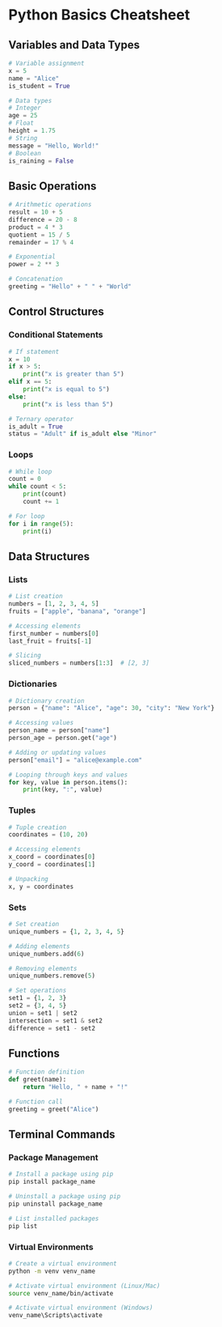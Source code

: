 # Python Basics Cheatsheet

## Variables and Data Types

```python
# Variable assignment
x = 5
name = "Alice"
is_student = True

# Data types
# Integer
age = 25
# Float
height = 1.75
# String
message = "Hello, World!"
# Boolean
is_raining = False
```

## Basic Operations

```python
# Arithmetic operations
result = 10 + 5
difference = 20 - 8
product = 4 * 3
quotient = 15 / 5
remainder = 17 % 4

# Exponential
power = 2 ** 3

# Concatenation
greeting = "Hello" + " " + "World"
```

## Control Structures

### Conditional Statements

```python
# If statement
x = 10
if x > 5:
    print("x is greater than 5")
elif x == 5:
    print("x is equal to 5")
else:
    print("x is less than 5")

# Ternary operator
is_adult = True
status = "Adult" if is_adult else "Minor"
```

### Loops

```python
# While loop
count = 0
while count < 5:
    print(count)
    count += 1

# For loop
for i in range(5):
    print(i)
```

## Data Structures

### Lists

```python
# List creation
numbers = [1, 2, 3, 4, 5]
fruits = ["apple", "banana", "orange"]

# Accessing elements
first_number = numbers[0]
last_fruit = fruits[-1]

# Slicing
sliced_numbers = numbers[1:3]  # [2, 3]
```

### Dictionaries

```python
# Dictionary creation
person = {"name": "Alice", "age": 30, "city": "New York"}

# Accessing values
person_name = person["name"]
person_age = person.get("age")

# Adding or updating values
person["email"] = "alice@example.com"

# Looping through keys and values
for key, value in person.items():
    print(key, ":", value)
```

### Tuples

```python
# Tuple creation
coordinates = (10, 20)

# Accessing elements
x_coord = coordinates[0]
y_coord = coordinates[1]

# Unpacking
x, y = coordinates
```

### Sets

```python
# Set creation
unique_numbers = {1, 2, 3, 4, 5}

# Adding elements
unique_numbers.add(6)

# Removing elements
unique_numbers.remove(5)

# Set operations
set1 = {1, 2, 3}
set2 = {3, 4, 5}
union = set1 | set2
intersection = set1 & set2
difference = set1 - set2
```

## Functions

```python
# Function definition
def greet(name):
    return "Hello, " + name + "!"

# Function call
greeting = greet("Alice")
```

## Terminal Commands

### Package Management

```bash
# Install a package using pip
pip install package_name

# Uninstall a package using pip
pip uninstall package_name

# List installed packages
pip list
```

### Virtual Environments

```bash
# Create a virtual environment
python -m venv venv_name

# Activate virtual environment (Linux/Mac)
source venv_name/bin/activate

# Activate virtual environment (Windows)
venv_name\Scripts\activate
```
